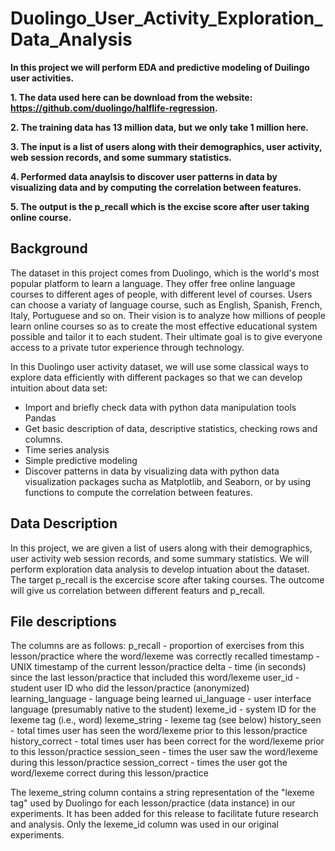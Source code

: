 # Duolingo_User_Activity_Exploration_Data_Analysis

**In this project we will perform EDA and predictive modeling of Duilingo user activities.**

**1. The data used here can be download from the website: https://github.com/duolingo/halflife-regression.**

**2. The training data has 13 million data, but we only take 1 million here.**

**3. The input is a list of users along with their demographics, user activity, web session records, and some summary statistics.**

**4. Performed data anaylsis to discover user patterns in data by visualizing data and by computing the correlation between features.**

**5. The output is the p_recall which is the excise score after user taking online course.**

## Background
The dataset in this project comes from Duolingo, which is the world's most popular platform to learn a language. They offer free online language courses to different ages of people, with different level of courses. Users can choose a variaty of language course, such as English, Spanish, French, Italy, Portuguese and so on. Their vision is to analyze how millions of people learn online courses so as to create the most effective educational system possible and tailor it to each student. Their ultimate goal is to give everyone access to a private tutor experience through technology.

In this Duolingo user activity dataset, we will use some classical ways to explore data efficiently with different packages so that we can develop intuition about data set:
* Import and briefly check data with python data manipulation tools Pandas
* Get basic description of data, descriptive statistics, checking rows and columns.
* Time series analysis
* Simple predictive modeling
* Discover patterns in data by visualizing data with python data visualization packages sucha as Matplotlib, and Seaborn, or by using functions to compute the correlation between features.

## Data Description
In this project, we are given a list of users along with their demographics, user activity web session records, and some summary statistics. We will perform exploration data analysis to develop intuation about the dataset. The target p_recall is the excercise score after taking courses. The outcome will give us correlation between different featurs and p_recall.

## File descriptions
The columns are as follows:
p_recall - proportion of exercises from this lesson/practice where the word/lexeme was correctly recalled
timestamp - UNIX timestamp of the current lesson/practice
delta - time (in seconds) since the last lesson/practice that included this word/lexeme
user_id - student user ID who did the lesson/practice (anonymized)
learning_language - language being learned
ui_language - user interface language (presumably native to the student)
lexeme_id - system ID for the lexeme tag (i.e., word)
lexeme_string - lexeme tag (see below)
history_seen - total times user has seen the word/lexeme prior to this lesson/practice
history_correct - total times user has been correct for the word/lexeme prior to this lesson/practice
session_seen - times the user saw the word/lexeme during this lesson/practice
session_correct - times the user got the word/lexeme correct during this lesson/practice

The lexeme_string column contains a string representation of the "lexeme tag" used by Duolingo for each lesson/practice (data instance) in our experiments. It has been added for this release to facilitate future research and analysis. Only the lexeme_id column was used in our original experiments. 
